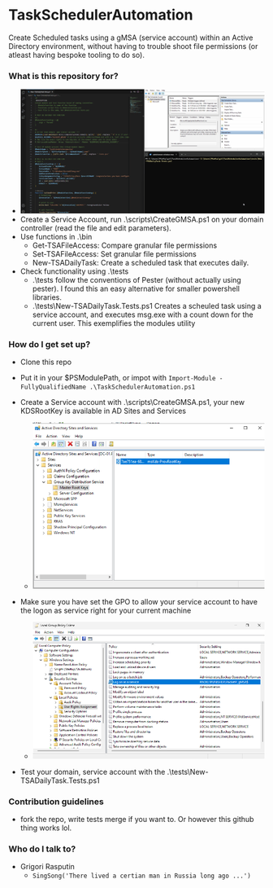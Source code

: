 # TaskSchedulerAutomation #

Create Scheduled tasks using a gMSA (service account) within an Active Directory environment, without having to trouble shoot file permissions (or atleast having bespoke tooling to do so). 

### What is this repository for? ###

* ![Demo of the Project](https://github.com/raref-public/TaskSchedulerAutomation/blob/main/repo_pics/DailyTask.gif)
* Create a Service Account, run .\scripts\CreateGMSA.ps1 on your domain controller (read the file and edit parameters).
* Use functions in .\bin
	* Get-TSAFileAccess: Compare granular file permissions
	* Set-TSAFileAccess: Set granular file permissions
	* New-TSADailyTask: Create a scheduled task that executes daily.
* Check functionality using .\tests
	* .\tests follow the conventions of Pester (without actually using pester). I found this an easy alternative for smaller powershell libraries.
	* .\tests\New-TSADailyTask.Tests.ps1 Creates a scheuled task using a service account, and executes msg.exe with a count down for the current user. This exemplifies the modules utility

### How do I get set up? ###

* Clone this repo
* Put it in your $PSModulePath, or impot with ``` Import-Module -FullyQualifiedName .\TaskSchedulerAutomation.ps1 ```
* Create a Service account with .\scripts\CreateGMSA.ps1, your new KDSRootKey is available in AD Sites and Services
	* ![Demo of the Project](https://github.com/raref-public/TaskSchedulerAutomation/blob/main/repo_pics/KDSRootKey.png)
* Make sure you have set the GPO to allow your service account to have the logon as service right for your current machine
	* ![Demo of the Project](https://github.com/raref-public/TaskSchedulerAutomation/blob/main/repo_pics/GPO_SETTINGS.png)

* Test your domain, service account with the .\tests\New-TSADailyTask.Tests.ps1

### Contribution guidelines ###

* fork the repo, write tests merge if you want to. Or however this github thing works lol.

### Who do I talk to? ###

* Grigori Rasputin
	* ``` SingSong('There lived a certian man in Russia long ago ...') ```